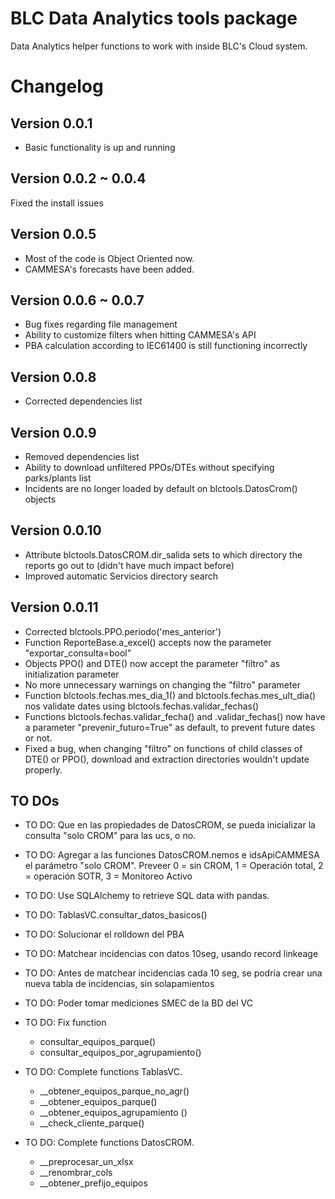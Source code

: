 # BLC Data Analytics tools package

Data Analytics helper functions to work with inside BLC's Cloud system.

# Changelog
## Version 0.0.1
* Basic functionality is up and running

## Version 0.0.2 ~ 0.0.4
Fixed the install issues

## Version 0.0.5
* Most of the code is Object Oriented now.
* CAMMESA's forecasts have been added.

## Version 0.0.6 ~ 0.0.7
* Bug fixes regarding file management
* Ability to customize filters when hitting CAMMESA's API
* PBA calculation according to IEC61400 is still functioning incorrectly

## Version 0.0.8
* Corrected dependencies list

## Version 0.0.9
* Removed dependencies list
* Ability to download unfiltered PPOs/DTEs without specifying parks/plants list
* Incidents are no longer loaded by default on blctools.DatosCrom() objects

## Version 0.0.10
* Attribute blctools.DatosCROM.dir_salida sets to which directory the reports go out to (didn't have much impact before)
* Improved automatic Servicios directory search

## Version 0.0.11
* Corrected blctools.PPO.periodo('mes_anterior')
* Function ReporteBase.a_excel() accepts now the parameter "exportar_consulta=bool"
* Objects PPO() and DTE() now accept the parameter "filtro" as initialization parameter
* No more unnecessary warnings on changing the "filtro" parameter
* Function blctools.fechas.mes_dia_1() and blctools.fechas.mes_ult_dia() nos validate dates using blctools.fechas.validar_fechas()
* Functions blctools.fechas.validar_fecha() and .validar_fechas() now have a parameter "prevenir_futuro=True" as default, to prevent future dates or not.
* Fixed a bug, when changing "filtro" on functions of child classes of DTE() or PPO(), download and extraction directories wouldn't update properly.

## TO DOs
* TO DO: Que en las propiedades de DatosCROM, se pueda inicializar la consulta "solo CROM" para las ucs, o no.
* TO DO: Agregar a las funciones DatosCROM.nemos e idsApiCAMMESA el parámetro "solo CROM". Preveer 0 = sin CROM, 1 = Operación total, 2 = operación SOTR, 3 = Monitoreo Activo 
* TO DO: Use SQLAlchemy to retrieve SQL data with pandas.
* TO DO: TablasVC.consultar_datos_basicos()
* TO DO: Solucionar el rolldown del PBA
* TO DO: Matchear incidencias con datos 10seg, usando record linkeage
* TO DO: Antes de matchear incidencias cada 10 seg, se podría crear una nueva tabla de incidencias, sin solapamientos
* TO DO: Poder tomar mediciones SMEC de la BD del VC

* TO DO: Fix function 
    - consultar_equipos_parque()
    - consultar_equipos_por_agrupamiento()

* TO DO: Complete functions TablasVC.
    - __obtener_equipos_parque_no_agr()
    - __obtener_equipos_parque()
    - __obtener_equipos_agrupamiento ()
    - __check_cliente_parque()

* TO DO: Complete functions DatosCROM.
    - __preprocesar_un_xlsx
    - __renombrar_cols
    - __obtener_prefijo_equipos